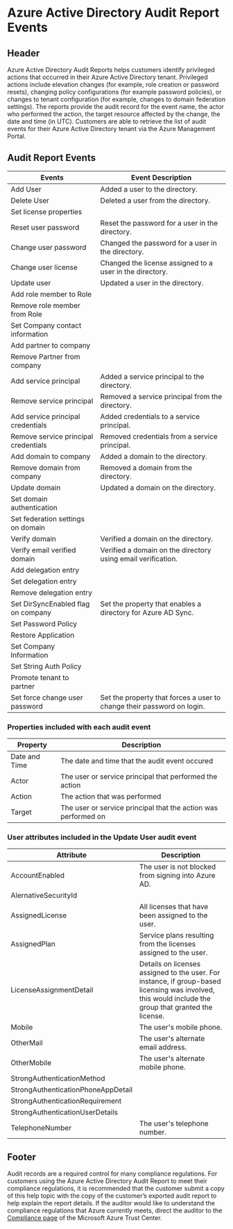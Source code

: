 <properties 
   pageTitle="Azure Active Directory Audit Report Events" 
   description="Audited events that are available for viewing and downloading from your Azure Active Directory" 
   services="active-directory" 
   documentationCenter="" 
   authors="kenhoff" 
   manager="?" 
   editor=""/>

<tags
   ms.service="active-directory"
   ms.devlang="na"
   ms.topic="article"
   ms.tgt_pltfrm="na"
   ms.workload="identity" 
   ms.date="03/23/2015"
   ms.author="kenhoff"/>

# Azure Active Directory Audit Report Events

## Header

Azure Active Directory Audit Reports helps customers identify privileged actions that occurred in their Azure Active Directory tenant. Privileged actions include elevation changes (for example, role creation or password resets), changing policy configurations (for example password policies), or changes to tenant configuration (for example, changes to domain federation settings). The reports provide the audit record for the event name, the actor who performed the action, the target resource affected by the change, the date and time (in UTC). Customers are able to retrieve the list of audit events for their Azure Active Directory tenant via the Azure Management Portal.  

## Audit Report Events

<!--- audit event descriptions should be in the past tense --->

|	Events 					| 	Event Description								|
|	------------------------------		|	-------									|
|	Add User				|	Added a user to the directory.						|
|	Delete User				|	Deleted a user from the directory.					|
|	Set license properties			|										|
|	Reset user password			|	Reset the password for a user in the directory.				|
|	Change user password			|	Changed the password for a user in the directory.			|
|	Change user license			|	Changed the license assigned to a user in the directory.		|
|	Update user				|	Updated a user in the directory.					|
|	Add role member to Role			|			|
|	Remove role member from Role		|			|
|	Set Company contact information		|			|
|	Add partner to company			|			|
|	Remove Partner from company		|			|
|	Add service principal			|	Added a service principal to the directory.				|
|	Remove service principal		|	Removed a service principal from the directory.				|
|	Add service principal credentials	|	Added credentials to a service principal.		|
|	Remove service principal credentials	|	Removed credentials from a service principal.		|
|	Add domain to company			|	Added a domain to the directory.		|
|	Remove domain from company		|	Removed a domain from the directory.		|
|	Update domain				|	Updated a domain on the directory.		|
|	Set domain authentication		|			|
|	Set federation settings on domain	|			|
|	Verify domain				|	Verified a domain on the directory.		|
|	Verify email verified domain		|	Verified a domain on the directory using email verification.		|
|	Add delegation entry			|			|
|	Set delegation entry			|			|
|	Remove delegation entry			|			|
|	Set DirSyncEnabled flag on company	|	Set the property that enables a directory for Azure AD Sync.		|
|	Set Password Policy			|			|
|	Restore Application			|			|
|	Set Company Information			|			|
|	Set String Auth Policy			|			|
|	Promote tenant to partner		|			|
|	Set force change user password		|	Set the property that forces a user to change their password on login.	|

### Properties included with each audit event

| Property	| Description								|
| ------	| ------								|		
| Date and Time	| The date and time that the audit event occured			|
| Actor		| The user or service principal that performed the action		|
| Action	| The action that was performed						|
| Target	| The user or service principal that the action was performed on	|

### User attributes included in the Update User audit event

| Attribute 				| Description	|
| ---------------------------------	| ---------	|
| AccountEnabled			| The user is not blocked from signing into Azure AD.		|
| AlernativeSecurityId			| 								|
| AssignedLicense			| All licenses that have been assigned to the user.		|
| AssignedPlan				| Service plans resulting from the licenses assigned to the user.		|
| LicenseAssignmentDetail		| Details on licenses assigned to the user. For instance, if group-based licensing was involved, this would include the group that granted the license.		|
| Mobile				| The user's mobile phone.					|
| OtherMail				| The user's alternate email address.				|
| OtherMobile				| The user's alternate mobile phone.				|
| StrongAuthenticationMethod		|		|
| StrongAuthenticationPhoneAppDetail	|		|
| StrongAuthenticationRequirement	|		|
| StrongAuthenticationUserDetails	|		|
| TelephoneNumber			| The user's telephone number.		|

## Footer

Audit records are a required control for many compliance regulations. For customers using the Azure Active Directory Audit Report to meet their compliance regulations, it is recommended that the customer submit a copy of this help topic with the copy of the customer’s exported audit report to help explain the report details. If the auditor would like to understand the compliance regulations that Azure currently meets, direct the auditor to the [Compliance page](http://azure.microsoft.com/en-us/support/trust-center/compliance/) of the Microsoft Azure Trust Center.
